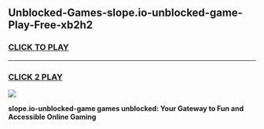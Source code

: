 
## Unblocked-Games-slope.io-unblocked-game-Play-Free-xb2h2
<h3>
<a href="https://premium76.site?title=slope.io-unblocked-game&ref=18A1">CLICK TO PLAY</a></h3>
<hr>

<h3>
<a href="https://premium76.site?title=slope.io-unblocked-game&ref=18A1">CLICK 2 PLAY</a>
  
</h3>

<a href="https://premium76.site?title=slope.io-unblocked-game&ref=18A1"><img src="https://clearcache.store/games.png"></a>


**slope.io-unblocked-game games unblocked: Your Gateway to Fun and Accessible Online Gaming**
